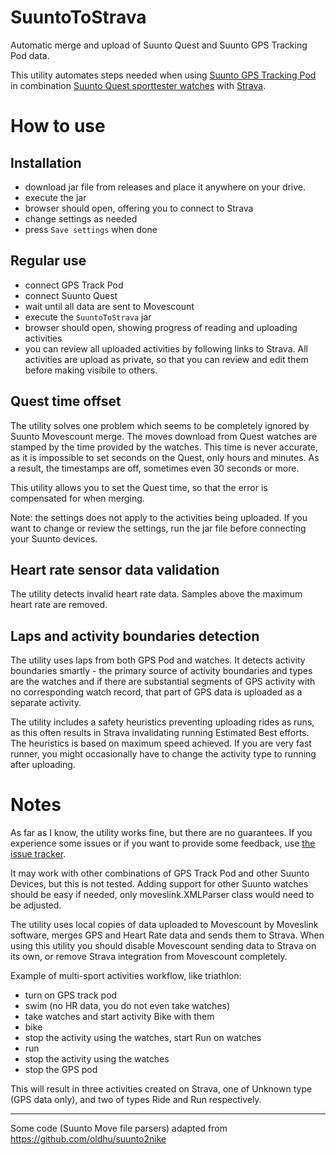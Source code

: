 # SuuntoToStrava

Automatic merge and upload of Suunto Quest and Suunto GPS Tracking Pod data.

This utility automates steps needed when using [Suunto GPS Tracking Pod][SuuntoGPS]
in combination [Suunto Quest sporttester watches][SuuntoQuest] with [Strava][Strava].

# How to use

## Installation
- download jar file from releases and place it anywhere on your drive.
- execute the jar
- browser should open, offering you to connect to Strava
- change settings as needed
- press `Save settings` when done

## Regular use
- connect GPS Track Pod
- connect Suunto Quest
- wait until all data are sent to Movescount
- execute the `SuuntoToStrava` jar
- browser should open, showing progress of reading and uploading activities
- you can review all uploaded activities by following links to Strava. All activities are upload as private, so that
you can review and edit them before making visibile to others.

## Quest time offset

The utility solves one problem which seems to be completely ignored by Suunto Movescount merge. The moves download from
Quest watches are stamped by the time provided by the watches. This time is never accurate, as it is impossible to set
seconds on the Quest, only hours and minutes. As a result, the timestamps are off, sometimes even 30 seconds or more.

This utility allows you to set the Quest time, so that the error is compensated for when merging.

Note: the settings does not apply to the activities being uploaded. If you want to change or review the settings, run
the jar file before connecting your Suunto devices. 

## Heart rate sensor data validation

The utility detects invalid heart rate data. Samples above the maximum heart rate are removed.  

## Laps and activity boundaries detection

The utility uses laps from both GPS Pod and watches. It detects activity boundaries smartly - the primary source of
activity boundaries and types are the watches and if there are substantial segments of GPS activity with no corresponding
watch record, that part of GPS data is uploaded as a separate activity.

The utility includes a safety heuristics preventing uploading rides as runs, as this often results in Strava invalidating
running Estimated Best efforts. The heuristics is based on maximum speed achieved. If you are very fast runner, you might
occasionally have to change the activity type to running after uploading.

# Notes
As far as I know, the utility works fine, but there are no guarantees. If you experience some issues or if you want to
provide some feedback, use [the issue tracker][issues].

It may work with other combinations of GPS Track Pod and other Suunto Devices, but this is not tested.
Adding support for other Suunto watches should be easy if needed, only moveslink.XMLParser class would need to be adjusted.

The utility uses local copies of data uploaded to Movescount by Moveslink software, merges GPS and Heart Rate data
and sends them to Strava. When using this utility you should disable Movescount sending data to Strava on its own, 
or remove Strava integration from Movescount completely.

Example of multi-sport activities workflow, like triathlon:

- turn on GPS track pod
- swim (no HR data, you do not even take watches)
- take watches and start activity Bike with them
- bike
- stop the activity using the watches, start Run on watches
- run
- stop the activity using the watches
- stop the GPS pod

This will result in three activities created on Strava, one of Unknown type (GPS data only), and two of types Ride and Run
respectively.

----------------------

Some code (Suunto Move file parsers) adapted from https://github.com/oldhu/suunto2nike

[SuuntoGPS]: http://www.suunto.com/Products/PODs/Suunto-GPS-Track-POD/
[SuuntoQuest]: http://www.suunto.com/sports-watch-collections/Suunto-Quest-Collection/
[Strava]: https://www.strava.com
[issues]: ../../issues
